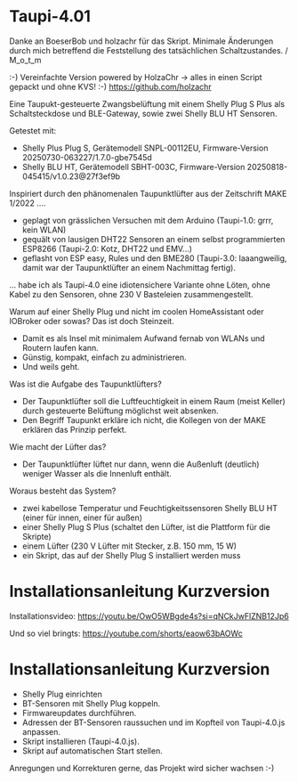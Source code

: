 # Taupi-4.01 
 Danke an BoeserBob und holzachr für das Skript.
 Minimale Änderungen durch mich betreffend die Feststellung des tatsächlichen Schaltzustandes. / M_o_t_m
 
 :-) Vereinfachte Version powered by HolzaChr -> alles in einen Script gepackt und ohne KVS! :-)
https://github.com/holzachr

Eine Taupukt-gesteuerte Zwangsbelüftung mit einem Shelly Plug S Plus als Schaltsteckdose und BLE-Gateway, sowie zwei Shelly BLU HT Sensoren.

Getestet mit:
- Shelly Plus Plug S, Gerätemodell SNPL-00112EU, Firmware-Version 20250730-063227/1.7.0-gbe7545d
- Shelly BLU HT, Gerätemodell SBHT-003C, Firmware-Version 20250818-045415/v1.0.23@27f3ef9b

Inspiriert durch den phänomenalen Taupunktlüfter aus der Zeitschrift MAKE 1/2022 ....
- geplagt von grässlichen Versuchen mit dem Arduino (Taupi-1.0: grrr, kein WLAN)
- gequält von lausigen DHT22 Sensoren an einem selbst programmierten ESP8266 (Taupi-2.0: Kotz, DHT22 und EMV...)
- geflasht von ESP easy, Rules und den BME280 (Taupi-3.0: laaangweilig, damit war der Taupunktlüfter an einem Nachmittag fertig).
  
... habe ich als Taupi-4.0 eine idiotensichere Variante ohne Löten, ohne Kabel zu den Sensoren, ohne 230 V Basteleien zusammengestellt.

Warum auf einer Shelly Plug und nicht im coolen HomeAssistant oder IOBroker oder sowas? Das ist doch Steinzeit.

- Damit es als Insel mit minimalem Aufwand fernab von WLANs und Routern laufen kann. 
- Günstig, kompakt, einfach zu administrieren.
- Und weils geht.

Was ist die Aufgabe des Taupunktlüfters?

- Der Taupunktlüfter soll die Luftfeuchtigkeit in einem Raum (meist Keller) durch gesteuerte Belüftung möglichst weit absenken.
- Den Begriff Taupunkt erkläre ich nicht, die Kollegen von der MAKE erklären das Prinzip perfekt.

Wie macht der Lüfter das? 

- Der Taupunktlüfter lüftet nur dann, wenn die Außenluft (deutlich) weniger Wasser als die Innenluft enthält.

Woraus besteht das System?

  - zwei kabellose Temperatur und Feuchtigkeitssensoren Shelly BLU HT (einer für innen, einer für außen)
  - einer Shelly Plug S Plus (schaltet den Lüfter, ist die Plattform für die Skripte)
  - einem Lüfter (230 V Lüfter mit Stecker, z.B. 150 mm, 15 W)
  - ein Skript, das auf der Shelly Plug S installiert werden muss

# Installationsanleitung Kurzversion
Installationsvideo: 
https://youtu.be/OwO5WBgde4s?si=qNCkJwFlZNB12Jp6

Und so viel bringts:
https://youtube.com/shorts/eaow63bAOWc

# Installationsanleitung Kurzversion

- Shelly Plug einrichten
- BT-Sensoren mit Shelly Plug koppeln.
- Firmwareupdates durchführen. 
- Adressen der BT-Sensoren raussuchen und im Kopfteil von Taupi-4.0.js anpassen.
- Skript installieren (Taupi-4.0.js).
- Skript auf automatischen Start stellen.

Anregungen und Korrekturen gerne, das Projekt wird sicher wachsen :-)


